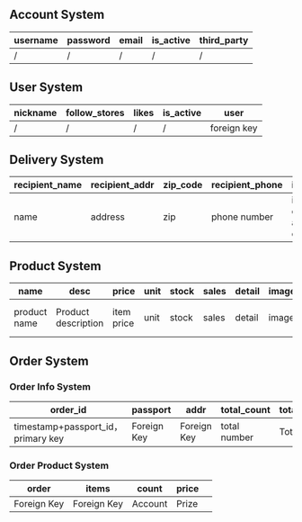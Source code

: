 ## Account System

| username | password | email | is_active | third_party |
| -------- | -------- | ----- | --------- | ----------- |
| /        | /        | /     | /         | /           |

## User System
| nickname | follow_stores | likes    | is_active | user    |
| -------- | -------- | -------- | --------- | -------------- |
| /     | /     | / | /  | foreign key |

## Delivery System

| recipient_name | recipient_addr | zip_code | recipient_phone | is_default                         | passport    | from           |
| -------------- | -------------- | -------- | --------------- | ---------------------------------- | ----------- | -------------- |
| name           | address        | zip      | phone number    | is default delivery address or not | foreign key | source address |

## Product System

| name         | desc                | price      | unit | stock | sales | detail | image | status         | type_id            | is_deal        |
| ------------ | ------------------- | ---------- | ---- | ----- | ----- | ------ | ----- | -------------- | ------------------ | -------------- |
| product name | Product description | item price | unit | stock | sales | detail | image | On sale status | product categories | Is deal or not |

## Order System

### Order Info System

| order_id                           | passport    | addr        | total_count  | total_price | transit_price | pay_method | trade_id |      |
| ---------------------------------- | ----------- | ----------- | ------------ | ----------- | ------------- | ---------- | -------- | ---- |
| timestamp+passport_id，primary key | Foreign Key | Foreign Key | total number | Total prize | Transit fee   | Pay method | trade id |      |

### Order Product System

| order       | items       | count   | price |      |
| ----------- | ----------- | ------- | ----- | ---- |
| Foreign Key | Foreign Key | Account | Prize |      |


